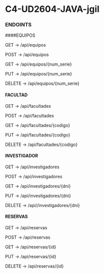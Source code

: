 # C4-UD2604-JAVA-jgil

### ENDOINTS

####EQUIPOS

GET -> /api/equipos

POST -> /api/equipos

GET -> /api/equipos/{num_serie}

PUT -> /api/equipos/{num_serie}

DELETE -> /api/equipos/{num_serie}


#### FACULTAD

GET -> /api/facultades

POST -> /api/facultades

GET -> /api/facultades/{codigo}

PUT -> /api/facultades/{codigo}

DELETE -> /api/facultades/{codigo}


#### INVESTIGADOR

GET -> /api/investigadores

POST -> /api/investigadores

GET -> /api/investigadores/{dni}

PUT -> /api/investigadores/{dni}

DELETE -> /api//investigadores/{dni}


#### RESERVAS

GET -> /api/reservas

POST -> /api/reservas

GET -> /api/reservas/{id}

PUT -> /api/reservas/{id}

DELETE -> /api/reservas/{id}
